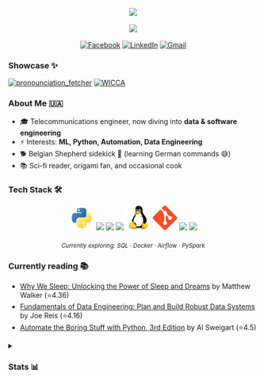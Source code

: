<!-- Heavely inspired by https://github.com/DenverCoder1/DenverCoder1/blob/main/README.md -->
<!-- <a href="" target="_blank"> -->
<p align="center" title="My name">
  <a href="https://github.com/Todmount" target="_blank">
    <img src="https://res.cloudinary.com/dxteec1w4/image/upload/v1756158343/GithubName_niep5u.png" style="width:255px"></a>
</p>

<!-- Typing animation -->
<p align="center" title="Cool animation">
  <a href="https://github.com/denvercoder1/readme-typing-svg" target="_blank" alt="(cool typing animation) Aspiring Developer">
    <img src="https://readme-typing-svg.herokuapp.com?lines=Aspiring+Data+Software+Engineer;Always+curious+to+build+new+things&center=true&color=41b883&title_color=F39C12&width=550&height=45&size=25&duration=4500&pause=1000">
  </a>
</p>

<!-- Socials -->
<p align="center">
  <a href="https://www.facebook.com/todmount/" target="_blank" alt="Facebook" title="Facebook">
    <img src="https://res.cloudinary.com/dxteec1w4/image/upload/v1756063251/Facebook-f_Logo-Blue-Logo.vue_dark_ho8eul.png" alt="Facebook" width="80"></a>
  <a href="https://www.linkedin.com/in/todmount" target="_blank" alt="LinkedIn" title="LinkedIn">
    <img src="https://res.cloudinary.com/dxteec1w4/image/upload/v1756063250/LinkedIn-Icon-Logo.vue_dark_n75yls.png" alt="LinkedIn" width="80"></a>
  <a href="mailto:todmount@gmail.com" target="_blank" alt="Gmail" title="Mail me">
    <img src="https://res.cloudinary.com/dxteec1w4/image/upload/v1756063254/Gmail-Logo.vue_dark_qjue9a.png" alt="Gmail" width="80"></a>
  
<!--- <sub><hr title="Nothing interesting, look further"></sub> --->
<!--- <h1></h1> --->

<!-- Projects I'm proud of -->
<!--  colors 
solarized dark bg- 002b36
vue dark bg - 273849
vue dark txt - 41b883
shadow green - ffffff00
github dimmed - 24292F
amber - F39C12
181F1F
&bg_color=DEG135,1D2B2A,24292F,273849
&bg_color=DEG135,1F2A36,E8F1F2
&bg_color=DEG135,2C3E50,D5EDE4
-->
<h3 align="left" title="Projects I'm proud of">Showcase ✨</h3>
<p align="left">
  <a href="https://github.com/Todmount/pronunciation_fetcher" target="_blank">
    <img 
      src="https://denvercoder1-github-readme-stats.vercel.app/api/pin/?username=todmount&repo=pronunciation_fetcher&theme=vue-dark&hide_border=true&title_color=41b883&show_icons=false&bg_color=162322&border_color=0B1313" 
      width="280"
      alt="pronounciation_fetcher"
      ></a>
  <a href="https://github.com/Todmount/wicca" target="_blank">
    <img 
      src="https://denvercoder1-github-readme-stats.vercel.app/api/pin/?username=todmount&repo=wicca&theme=vue-dark&hide_border=true&title_color=41b883&show_icons=false&bg_color=162322" 
      width="280"
      alt="WICCA"
      ></a>
</p>

<!-- Introduction -->
<h3 align="left" title="Introduction">About Me 🇺🇦</h3>

- 🎓 Telecommunications engineer, now diving into **data & software engineering**
- ⚡ Interests: **ML, Python, Automation, Data Engineering**
- 🐕 Belgian Shepherd sidekick 🐾 (learning German commands 😅)
- 📚 Sci-fi reader, origami fan, and occasional cook

<!-- Tools Icon Set: https://devicon.dev/-->
<h3 align="left" title="Tools I use">Tech Stack 🛠️</h3>
<p align="center">
  <img src="https://raw.githubusercontent.com/devicons/devicon/master/icons/python/python-original.svg" width="50">
  <img src="https://cdn.jsdelivr.net/gh/devicons/devicon@latest/icons/numpy/numpy-original.svg" width="50">
  <img src="https://cdn.jsdelivr.net/gh/devicons/devicon@latest/icons/pandas/pandas-original.svg" width="50">
  <img src="https://cdn.jsdelivr.net/gh/devicons/devicon@latest/icons/jupyter/jupyter-original-wordmark.svg" width="50">
  <img src="https://raw.githubusercontent.com/devicons/devicon/master/icons/linux/linux-original.svg" width="50">
  <img src="https://raw.githubusercontent.com/devicons/devicon/master/icons/git/git-original.svg" width="50">
  <img src="https://cdn.jsdelivr.net/gh/devicons/devicon@latest/icons/pycharm/pycharm-original.svg" width="50">
  <img src="https://cdn.jsdelivr.net/gh/devicons/devicon@latest/icons/anaconda/anaconda-original.svg" width="50">
</p>
<!-- Tools I'm learning -->
<p align="center" title="Tools I'm diving in"><sub><i>Currently exploring: SQL · Docker · Airflow · PySpark</i></sub></p>

<!-- Workflow: https://github.com/marketplace/actions/goodreads-profile-workflow -->
<h3 align="left" title="Books I'm reading">Currently reading 📚</h3>

<!-- GOODREADS-LIST:START -->
- [Why We Sleep: Unlocking the Power of Sleep and Dreams](https://www.goodreads.com/review/show/7850495241?utm_medium=api&utm_source=rss) by Matthew Walker (⭐️4.36)
- [Fundamentals of Data Engineering: Plan and Build Robust Data Systems](https://www.goodreads.com/review/show/7850230893?utm_medium=api&utm_source=rss) by Joe Reis (⭐️4.16)
- [Automate the Boring Stuff with Python, 3rd Edition](https://www.goodreads.com/review/show/7850229429?utm_medium=api&utm_source=rss) by Al Sweigart (⭐️4.5)
<!-- GOODREADS-LIST:END -->

<!-- Stats -->
<details title="Stats is so cool">
  <summary><h3>Stats 📊 </h3></summary>
    <p>
      <img src="https://github-readme-stats.vercel.app/api/wakatime?username=Todmount&theme=vue-dark&bg_color=DEG135,1D2B2A,24292F,273849&hide_border=true">
    </p>
</details>

